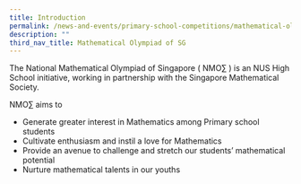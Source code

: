 ```yaml
---
title: Introduction
permalink: /news-and-events/primary-school-competitions/mathematical-olympiad-of-sg/introduction/
description: ""
third_nav_title: Mathematical Olympiad of SG
---
```

The National Mathematical Olympiad of Singapore ( NMO∑ ) is an NUS High School initiative, working in partnership with the Singapore Mathematical Society.

NMO∑ aims to
*   Generate greater interest in Mathematics among Primary school students  
*   Cultivate enthusiasm and instil a love for Mathematics
*   Provide an avenue to challenge and stretch our students’ mathematical potential
*   Nurture mathematical talents in our youths